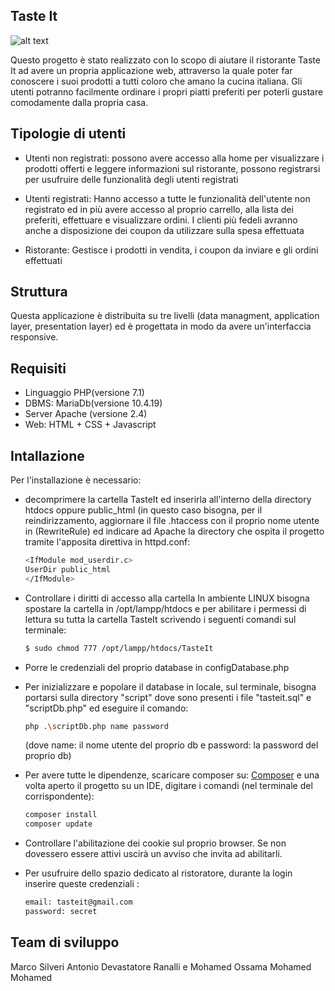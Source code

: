 ## Taste It

![alt text](https://www.scattidigusto.it/wp-content/uploads/2021/06/ristoranti-di-mare-Lazio.jpg)

  Questo progetto è stato realizzato con lo scopo di aiutare il ristorante Taste It ad avere un propria applicazione web,
  attraverso la quale poter far conoscere i suoi prodotti a tutti coloro che amano la cucina italiana.
  Gli utenti potranno facilmente ordinare i propri piatti preferiti per poterli gustare comodamente dalla propria casa.
  

## Tipologie di utenti

- Utenti non registrati: 
  possono avere accesso alla home per visualizzare i prodotti offerti e leggere informazioni sul ristorante,
  possono registrarsi per usufruire delle funzionalità degli utenti registrati
  
- Utenti registrati: 
  Hanno accesso a tutte le funzionalità dell'utente non registrato ed in più avere accesso al proprio carrello,
  alla lista dei preferiti, effettuare e visualizzare ordini. I clienti più fedeli avranno anche a
  disposizione dei coupon da utilizzare sulla spesa effettuata

- Ristorante:
  Gestisce i prodotti in vendita, i coupon da inviare e gli ordini effettuati
  
## Struttura

  Questa applicazione è distribuita su tre livelli (data managment, application layer, presentation layer) ed è progettata
  in modo da avere un'interfaccia responsive.

## Requisiti

- Linguaggio PHP(versione 7.1)
- DBMS: MariaDb(versione 10.4.19)
- Server Apache (versione 2.4)
- Web: HTML + CSS + Javascript

## Intallazione

  Per l'installazione è necessario:
 
- decomprimere la cartella TasteIt ed inserirla all'interno della directory htdocs 
  oppure public_html (in questo caso bisogna, per il reindirizzamento, aggiornare il
  file .htaccess con il proprio nome utente in (RewriteRule) ed indicare ad Apache 
  la directory che ospita il progetto tramite l'apposita direttiva in httpd.conf:
  
  ```bash
  <IfModule mod_userdir.c>
  UserDir public_html
  </IfModule>
  ```

- Controllare i diritti di accesso alla cartella
  In ambiente LINUX bisogna spostare la cartella in /opt/lampp/htdocs e per abilitare
  i permessi di lettura su tutta la cartella TasteIt scrivendo i seguenti comandi sul terminale: 

  ```bash
  $ sudo chmod 777 /opt/lampp/htdocs/TasteIt

  ```
- Porre le credenziali del proprio database in configDatabase.php
  
- Per inizializzare e popolare il database in locale, sul terminale, bisogna portarsi sulla directory "script" dove sono presenti i file "tasteit.sql" e "scriptDb.php" ed eseguire il comando:

  ```bash
  php .\scriptDb.php name password

  ```
  (dove name: il nome utente del proprio db e password: la password del proprio db)
  
  
- Per avere tutte le dipendenze, scaricare composer su:
  [Composer](https://getcomposer.org/) e
  una volta aperto il progetto su un IDE, digitare i comandi (nel terminale del corrispondente): 

  ```bash
  composer install
  composer update

  ```
    
- Controllare l'abilitazione dei cookie sul proprio browser. Se non dovessero essere attivi uscirà un avviso
  che invita ad abilitarli.

- Per usufruire dello spazio dedicato al ristoratore, durante la login inserire queste credenziali : 
  ```bash
  email: tasteit@gmail.com
  password: secret
  ```
  
## Team di sviluppo

 Marco Silveri
 Antonio Devastatore Ranalli e
 Mohamed Ossama Mohamed Mohamed 
 

  
